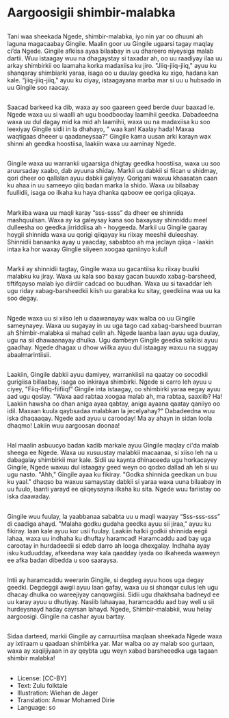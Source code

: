 # Aargoosigii shimbir-malabka

##
Tani waa sheekada Ngede, shimbir-malabka, iyo nin yar oo dhuuni ah laguna magacaabay Gingile. Maalin goor uu Gingile ugaarsi tagay maqlay ci’da Ngede. Gingile afkiisa ayaa bilaabay in uu dhareero niyeysiga malab dartii. Wuu istaagay wuu na dhagaystay si taxadar ah, oo uu raadiyay ilaa uu arkay shimbirkii oo laamaha korka madaxiisa ku jiro. "Jiiq-jiiq-jiiq," ayuu ku shanqaray shimbiarki yaraa, isaga oo u duulay geedka ku xigo, hadana kan kale. “jiiq-jiiq-jiiq," ayuu ku ciyay, istaagayana marba mar si uu u hubsado in uu Gingile soo raacay.

##
Saacad barkeed ka dib, waxa ay soo gaareen geed berde duur baaxad le. Ngede waxa uu si waalli ah ugu boodbooday laamihii geedka. Dabadeedna waxa uu dul dagay mid ka mid ah laamihii, waxa uu na madaxiisa ku soo leexiyay Gingile sidii in la dhahayo, " waa kan! Kaalay hada! Maxaa waqtigaas dheeer u qaadaneysaa?" Gingile kama uusan arki karayn wax shinni ah geedka hoostiisa, laakiin waxa uu aaminay Ngede.

##
Gingile waxa uu warrankii ugaarsiga dhigtay geedka hoostiisa, waxa uu soo aruursaday xaabo, dab ayuuna shiday. Markii uu dabkii si fiican u shidmay, qori dheer oo qallalan ayuu dabkii galiyay. Qorigani waxuu khaasatan caan ku ahaa in uu sameeyo qiiq badan marka la shido. Waxa uu bilaabay fuullidii, isaga oo ilkaha ku haya dhanka qaboow ee qoriga qiiqaya.

##
Markiiba waxa uu maqli karay “sss-ssss” da dheer ee shinnida mashquulsan. Waxa ay ka galeysay kana soo baxaysay shinniddu meel dulleesha oo geedka jirriddiisa ah - hoygeeda. Markii uu Gingile gaaray hoygii shinnida waxa uu qorigi qiiqayay ku riixay meeshii duleeshay. Shinnidii banaanka ayay u yaacday, sababtoo ah ma jeclayn qiiqa - laakin intaa ka hor waxay Ginglie siiyeen xoogaa qaniinyo kulul!

##
Markii ay shinnidii tagtay, Gingile waxa uu gacantiisa ku riixay buulki malabku ku jiray. Waxa uu kala soo baxay gacan buuxdo xabag-barsheed, tiftifqayso malab iyo diirdiir cadcad oo buudhan. Waxa uu si taxaddar leh ugu riday xabag-barsheedkii kiish uu garabka ku sitay, geedkiina waa uu ka soo degay.

##
Ngede waxa uu si xiiso leh u daawanayay wax walba oo uu Gingile sameynayey. Waxa uu sugayay in uu uga tago cad xabag-barsheed buurran ah Shimbir-malabka si mahad celin ah. Ngede laanba laan ayuu uga duulay, ugu na sii dhawaanayay dhulka. Ugu dambeyn Gingile geedka salkiisi ayuu gaadhay. Ngede dhagax u dhow wiilka ayuu dul istaagay waxuu na suggay abaalmarintiisii.

##
Laakiin, Gingile dabkii ayuu damiyey, warrankiisii na qaatay oo socodkii gurigiisa billaabay, isaga oo inkiraya shimbirki. Ngede si carro leh ayuu u ciyey, "Fiiq-fifiq-fiifiiq!” Gingile inta istaagay, oo shimbirki yaraa eegay ayuu aad ugu qoslay. "Waxa aad rabtaa xoogaa malab ah, ma rabtaa, saaxiib? Ha! Laakiin hawsha oo dhan aniga ayaa qabtay, aniga ayaana qaatay qaniiyo oo idil. Maxaan kuula qaybsadaa malabkan la jecelyahay?" Dabadeedna wuu iska dhaqaaqay. Ngede aad ayuu u carooday! Ma ay ahayn in sidan loola dhaqmo! Lakiin wuu aargoosan doonaa!

##
Hal maalin asbuucyo badan kadib markale ayuu Gingile maqlay ci'da malab sheega ee Ngede. Waxa uu xusuustay malabkii macaanaa, si xiiso leh na u dabagalay shimbirkii mar kale. Sidii uu kaynta dhinaceeda ugu horkacayey Gingile, Ngede waxuu dul istaagay geed weyn oo qodxo dallad ah leh si uu ugu nasto. "Ahh," Gingile ayaa ku fikiray. "Godka shinnida geedkan un buu ku yaal." dhaqso ba waxuu samaystay dabkii si yaraa waxa uuna bilaabay in uu fuulo, laanti yarayd ee qiiqeysayna ilkaha ku sita. Ngede wuu fariistay oo iska daawaday.

##
Gingile wuu fuulay, la yaabbanaa sababta uu u maqli waayay “Sss-sss-sss” di caadiga ahayd. "Malaha godku gudaha geedka ayuu sii jiraa," ayuu ku fikiray. laan kale ayuu kor usii fuulay. Laakiin halkii godkii shinnida eegii lahaa, waxa uu indhaha ku dhuftay haramcad! Haramcaddu aad bay uga carootay in hurdadeedii si edeb darro ah looga dhexgalay. Indhaha ayay isku kuduudday, afkeedana way kala qaadday iyada oo ilkaheeda waaweyn ee afka badan dibedda u soo saaraysa.

##
Intii ay haramcaddu weerarin Gingile, si degdeg ayuu hoos uga degay geedki. Degdeggii awgii ayuu laan gafay, waxa uu si shanqar culus leh ugu dhacay dhulka oo wareejiyay canqowgiisi. Sidii ugu dhakhsaha badneyd ee uu karay ayuu u dhutiyay. Nasiib lahaayaa, haramcaddu aad bay weli u sii hurdeysnayd haday cayrsan lahayd. Ngede, Shimbir-malabkii, wuu helay aargoosigi. Gingile na cashar ayuu bartay.

##
Sidaa darteed, markii Gingile ay carruurtiisa maqlaan sheekada Ngede waxa ay ixtiraam u qaadaan shimbirka yar. Mar walba oo ay malab soo gurtaan, waxa ay xaqiijiyaan in ay qeybta ugu weyn xabad barsheeedka uga tagaan shimbir malabka!

##
* License: [CC-BY]
* Text: Zulu folktale
* Illustration: Wiehan de Jager
* Translation: Anwar Mohamed Dirie
* Language: so
